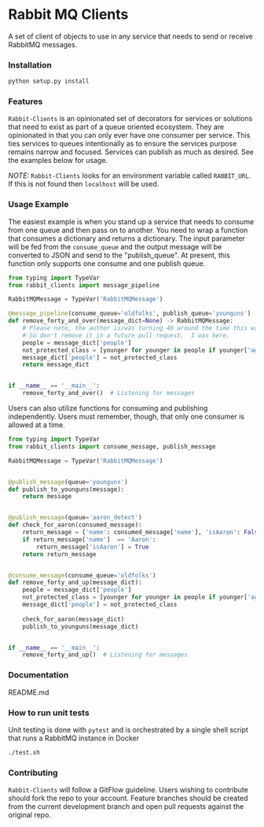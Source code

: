 # Rabbit MQ Clients

A set of client of objects to use in any service that needs to send or receive RabbitMQ messages.

### Installation

```python
python setup.py install
```

### Features

```Rabbit-Clients``` is an opinionated set of decorators for services or solutions
that need to exist as part of a queue oriented ecosystem.  They are opinionated in
that you can only ever have one consumer per service.  This ties services
to queues intentionally as to ensure the services purpose remains
narrow and focused.  Services can publish as much as desired.  See the
examples below for usage.

*NOTE:* ```Rabbit-Clients``` looks for an environment variable called ```RABBIT_URL```.
If this is not found then ```localhost``` will be used.

### Usage Example

The easiest example is when you stand up a service that needs to consume
from one queue and then pass on to another.  You need to wrap a function that 
consumes a dictionary and returns a dictionary.  The input parameter
will be fed from the ```consume_queue``` and the output message will be
converted to JSON and send to the "publish_queue".  At present, this function
only supports one consume and one publish queue.

```python
from typing import TypeVar
from rabbit_clients import message_pipeline

RabbitMQMessage = TypeVar('RabbitMQMessage')

@message_pipeline(consume_queue='oldfolks', publish_queue='younguns')
def remove_forty_and_over(message_dict=None) -> RabbitMQMessage:
    # Please note, the author is/was turning 40 around the time this was first written.
    # So don't remove it in a future pull request.  I was here.
    people = message_dict['people']
    not_protected_class = [younger for younger in people if younger['age'] < 40]
    message_dict['people'] = not_protected_class
    return message_dict


if __name__ == '__main__':
    remove_forty_and_over()  # Listening for messages

```

Users can also utilize functions for consuming and publishing independently.  Users must
remember, though, that only one consumer is allowed at a time.

```python
from typing import TypeVar
from rabbit_clients import consume_message, publish_message

RabbitMQMessage = TypeVar('RabbitMQMessage')


@publish_message(queue='younguns')
def publish_to_younguns(message):
    return message


@publish_message(queue='aaron_detect')
def check_for_aaron(consumed_message):
    return_message = {'name': consumed_message['name'], 'isAaron': False}
    if return_message['name']  == 'Aaron':
        return_message['isAaron'] = True
    return return_message


@consume_message(consume_queue='oldfolks')
def remove_forty_and_up(message_dict):
    people = message_dict['people']
    not_protected_class = [younger for younger in people if younger['age'] < 40]
    message_dict['people'] = not_protected_class
    
    check_for_aaron(message_dict)
    publish_to_younguns(message_dict)


if __name__ == '__main__':
    remove_forty_and_up()  # Listening for messages

```

### Documentation

README.md

### How to run unit tests

Unit testing is done with ```pytest``` and is
orchestrated by a single shell script that runs a 
RabbitMQ instance in Docker

```bash
./test.sh
```

### Contributing

```Rabbit-Clients``` will follow a GitFlow guideline.  Users wishing to contribute
should fork the repo to your account.  Feature branches should be created
from the current development branch and open pull requests against the original repo.